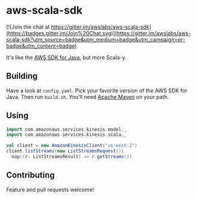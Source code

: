 # aws-scala-sdk

[![Join the chat at https://gitter.im/awslabs/aws-scala-sdk](https://badges.gitter.im/Join%20Chat.svg)](https://gitter.im/awslabs/aws-scala-sdk?utm_source=badge&utm_medium=badge&utm_campaign=pr-badge&utm_content=badge)

It's like the [AWS SDK for Java](https://github.com/aws/aws-sdk-java), but more Scala-y.

## Building

Have a look at `config.yaml`. Pick your favorite version of the AWS SDK for Java.
Then run `build.sh`. You'll need [Apache Maven](https://maven.apache.org) on your path.

## Using

```scala
import com.amazonaws.services.kinesis.model._
import com.amazonaws.services.kinesis.scala._

val client = new AmazonKinesisClient("us-west-2")
client.listStreams(new ListStreamsRequest()).
  map((r: ListStreamsResult) => r.getStreams())
```
## Contributing

Feature and pull requests welcome!
